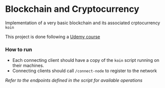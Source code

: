 # Blockchain and Cryptocurrency

Implementation of a very basic blockchain and its associated crptocurrency `koin`

This project is done following a [Udemy course](https://www.udemy.com/course/build-your-blockchain-az)

### How to run

- Each connecting client should have a copy of the `koin` script running on their machines.
- Connecting clients should call `/connect-node` to register to the network

_Refer to the endpoints defined in the script for available operations_